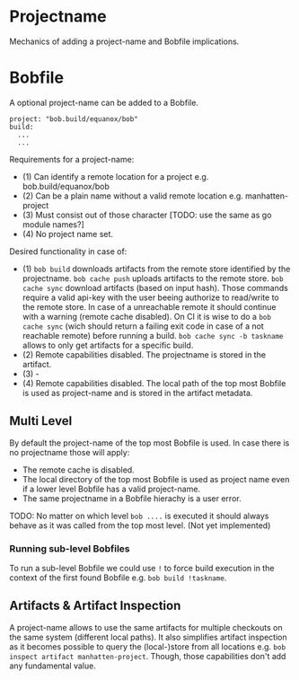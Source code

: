 # Projectname

Mechanics of adding a project-name and Bobfile implications.

# Bobfile
A optional project-name can be added to a Bobfile.
```
project: "bob.build/equanox/bob"
build:
  ...
  ...
```
Requirements for a project-name:
* (1) Can identify a remote location for a project e.g. bob.build/equanox/bob
* (2) Can be a plain name without a valid remote location e.g. manhatten-project
* (3) Must consist out of those character [TODO: use the same as go module names?]
* (4) No project name set.

Desired functionality in case of:
* (1) `bob build` downloads artifacts from the remote store identified by the projectname. `bob cache push` uploads artifacts to the remote store. `bob cache sync` download artifacts (based on input hash). Those commands require a valid api-key with the user beeing authorize to read/write to the remote store. In case of a unreachable remote it should continue with a warning (remote cache disabled). On CI it is wise to do a `bob cache sync` (wich should return a failing exit code in case of a not reachable remote) before running a build. `bob cache sync -b taskname` allows to only get artifacts for a specific build.
* (2) Remote capabilities disabled. The projectname is stored in the artifact.
* (3) - 
* (4) Remote capabilities disabled. The local path of the top most Bobfile is used as project-name and is stored in the artifact metadata.

## Multi Level
By default the project-name of the top most Bobfile is used. In case there is no projectname those will apply:
* The remote cache is disabled.
* The local directory of the top most Bobfile is used as project name even if a lower level Bobfile has a valid project-name.
* The same projectname in a Bobfile hierachy is a user error.

TODO: No matter on which level  `bob ....` is executed it should always behave as it was called from the top most level. (Not yet implemented) 

### Running sub-level Bobfiles
To run a sub-level Bobfile we could use `!` to force build execution in the context of the first found Bobfile  e.g. `bob build !taskname`.

## Artifacts & Artifact Inspection
A project-name allows to use the same artifacts for multiple checkouts on the same system (different local paths). It also simplifies artifact inspection as it becomes possible to query the (local-)store from all locations e.g. `bob inspect artifact manhatten-project`. Though, those capabilities don't add any fundamental value.